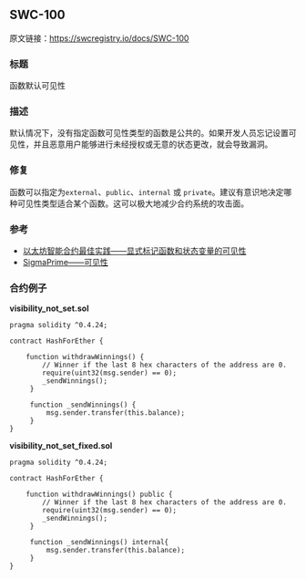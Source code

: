 ## SWC-100
原文链接：https://swcregistry.io/docs/SWC-100

### 标题
函数默认可见性

### 描述
默认情况下，没有指定函数可见性类型的函数是公共的。如果开发人员忘记设置可见性，并且恶意用户能够进行未经授权或无意的状态更改，就会导致漏洞。

### 修复
函数可以指定为`external`、`public`、`internal` 或 `private`。建议有意识地决定哪种可见性类型适合某个函数。这可以极大地减少合约系统的攻击面。

### 参考
+ [以太坊智能合约最佳实践——显式标记函数和状态变量的可见性](../智能合约安全最佳实践指南/README.md)
+ [SigmaPrime——可见性](https://github.com/sigp/solidity-security-blog#visibility)

### 合约例子
**visibility_not_set.sol**
```
pragma solidity ^0.4.24;

contract HashForEther {

    function withdrawWinnings() {
        // Winner if the last 8 hex characters of the address are 0. 
        require(uint32(msg.sender) == 0);
        _sendWinnings();
     }

     function _sendWinnings() {
         msg.sender.transfer(this.balance);
     }
}
```

**visibility_not_set_fixed.sol**
```
pragma solidity ^0.4.24;

contract HashForEther {

    function withdrawWinnings() public {
        // Winner if the last 8 hex characters of the address are 0.
        require(uint32(msg.sender) == 0);
        _sendWinnings();
     }

     function _sendWinnings() internal{
         msg.sender.transfer(this.balance);
     }
}
```
